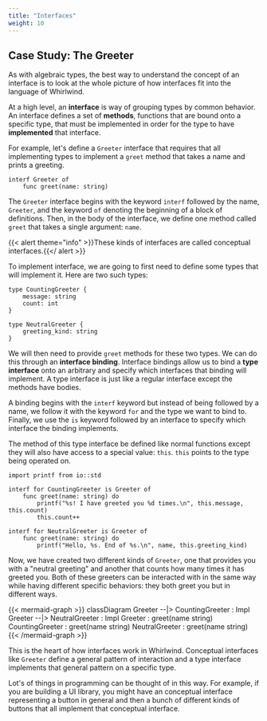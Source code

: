 ```yaml
---
title: "Interfaces"
weight: 10
---
```


## Case Study: The Greeter

As with algebraic types, the best way to understand the concept of an interface is to
look at the whole picture of how interfaces fit into the language of Whirlwind.

At a high level, an **interface** is way of grouping types by common behavior.  An
interface defines a set of **methods**, functions that are bound onto a specific type,
that must be implemented in order for the type to have **implemented** that interface.

For example, let's define a `Greeter` interface that requires that all implementing
types to implement a `greet` method that takes a name and prints a greeting.

    interf Greeter of
        func greet(name: string)

The `Greeter` interface begins with the keyword `interf` followed by the name, `Greeter`,
and the keyword `of` denoting the beginning of a block of definitions.  Then, in the body
of the interface, we define one method called `greet` that takes a single argument: `name`.

{{< alert theme="info" >}}These kinds of interfaces are called conceptual interfaces.{{</ alert >}}

To implement interface, we are going to first need to define some types that will implement
it.  Here are two such types:
    
    type CountingGreeter {
        message: string
        count: int
    }

    type NeutralGreeter {
        greeting_kind: string
    }

We will then need to provide `greet` methods for these two types.  We can do this through
an **interface binding**.  Interface bindings allow us to bind a **type interface** onto
an arbitrary and specify which interfaces that binding will implement.  A type interface
is just like a regular interface except the methods have bodies.

A binding begins with the `interf` keyword but instead of being followed by a name, we
follow it with the keyword `for` and the type we want to bind to.  Finally, we use the
`is` keyword followed by an interface to specify which interface the binding implements.

The method of this type interface be defined like normal functions except they will also
have access to a special value: `this`. `this` points to the type being operated on.

    import printf from io::std
    
    interf for CountingGreeter is Greeter of
        func greet(name: string) do
            printf("%s! I have greeted you %d times.\n", this.message, this.count)
            this.count++

    interf for NeutralGreeter is Greeter of
        func greet(name: string) do
            printf("Hello, %s. End of %s.\n", name, this.greeting_kind)
        
Now, we have created two different kinds of `Greeter`, one that provides you with a
"neutral greeting" and another that counts how many times it has greeted you.  Both
of these greeters can be interacted with in the same way while having different specific
behaviors: they both greet you but in different ways.  

{{< mermaid-graph >}}
    classDiagram
    Greeter --|> CountingGreeter : Impl
    Greeter --|> NeutralGreeter : Impl
    Greeter : greet(name string)
    CountingGreeter : greet(name string)
    NeutralGreeter : greet(name string)
{{< /mermaid-graph >}}

This is the heart of how interfaces work in Whirlwind.  Conceptual interfaces like `Greeter`
define a general pattern of interaction and a type interface implements that general pattern
on a specific type.  

Lot's of things in programming can be thought of in this way.  For example, if you are building
a UI library, you might have an conceptual interface representing a button in general and
then a bunch of different kinds of buttons that all implement that conceptual interface.
